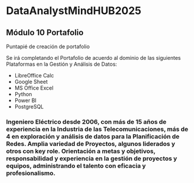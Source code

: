 # DataAnalystMindHUB2025
## Módulo 10 Portafolio
Puntapié de creación de portafolio

Se irá completando el Portafolio de acuerdo al dominio de las siguientes Plataformas en la Gestión y Análisis de Datos: 
* LibreOffice Calc
* Google Sheet
* MS Office Excel
* Python
* Power BI
* PostgreSQL

### Ingeniero Eléctrico desde 2006, con más de 15 años de experiencia en la Industria de las Telecomunicaciones, más de 4 en exploración y análisis de datos para la Planificación de Redes. Amplia variedad de Proyectos, algunos liderados y otros con key role. Orientación a metas y objetivos, responsabilidad y experiencia en la gestión de proyectos y equipos, administrando el talento con eficacia y profesionalismo. 
